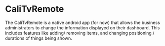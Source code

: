 # CaliTvRemote
The CaliTvRemote is a native android app (for now) that allows the business administrators to change the information displayed on their dashboard. This includes features like adding/ removing items, and changing positioning / durations of things being shown.
